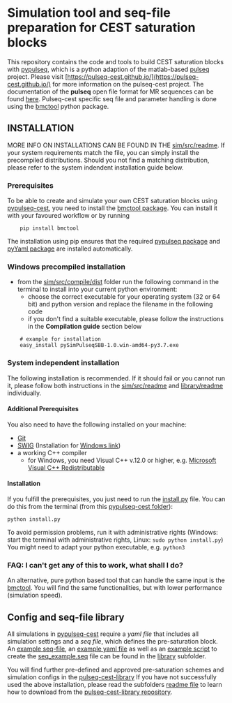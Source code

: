 # Simulation tool and seq-file preparation for CEST saturation blocks

This repository contains the code and tools to build CEST saturation blocks with 
[pypulseq](https://github.com/imr-framework/pypulseq), which is a python adaption of the matlab-based 
[pulseq](https://github.com/pulseq/pulseq) project. 
Please visit [https://pulseq-cest.github.io/](https://pulseq-cest.github.io/) for more information on the pulseq-cest 
project. The documentation of the **pulseq** open file format for MR sequences can be found 
[here](https://pulseq.github.io/specification.pdf). Pulseq-cest specific seq file and parameter handling is done using the 
[bmctool](https://github.com/schuenke/BMCTool)  python package.

## INSTALLATION
MORE INFO ON INSTALLATIONS CAN BE FOUND IN THE [sim/src/readme](sim/src/readme.md).
If your system requirements match the file, you can simply install the precompiled distributions. Should you not find a matching distribution, please refer to the system indendent installation guide below.
### Prerequisites 
To be able to create and simulate your own CEST saturation blocks using [pypulseq-cest](.), you need to install the
[bmctool package](https://pypi.org/project/BMCTool/). You can install it with your favoured workflow or by running
```
    pip install bmctool
```
The installation using pip ensures that the required [pypulseq package](https://pypi.org/project/pypulseq/)
and [pyYaml package](https://pypi.org/project/PyYAML/) are installed automatically.

### Windows precompiled installation
- from the [sim/src/compile/dist](sim/src/compile/dist) folder run the following command in the terminal to install into your current python environment:
    - choose the correct executable for your operating system (32 or 64 bit) and python version and replace the filename in the following code
    - if you don't find a suitable executable, please follow the instructions in the **Compilation guide** section below
```
    # example for installation
    easy_install pySimPulseqSBB-1.0.win-amd64-py3.7.exe
``` 
### System independent installation
The following installation is recommended. If it should fail or you cannot run it, please follow both instructions in the [sim/src/readme](sim/src/readme.md) and [library/readme](library/readme.md) individually.
#### Additional Prerequisites
You also need to have the following installed on your machine:
- [Git](https://git-scm.com/)
- [SWIG](http://www.swig.org/exec.html) (Installation for [Windows link](http://www.swig.org/Doc1.3/Windows.html))
- a working C++ compiler
    - for Windows, you need Visual C++ v.12.0 or higher, e.g. [Microsoft Visual C++ Redistributable](https://visualstudio.microsoft.com/downloads/)

#### Installation
If you fulfill the prerequisites, you just need to run the [install.py](install.py) file.
You can do this from the terminal (from this [pypulseq-cest folder](.)):
```
python install.py
```
To avoid permission problems, run it with administrative rights (Windows: start the terminal with administrative rights, Linux: ```sudo python install.py```)
You might need to adapt your python executable, e.g. ```python3```

### FAQ: I can't get any of this to work, what shall I do?
An alternative, pure python based tool that can handle the same input is the [bmctool](https://github.com/schuenke/BMCTool).
You will find the same functionalities, but with lower performance (simulation speed).

## Config and seq-file library
All simulations in [pypulseq-cest]() require a *yaml file* that includes all simulation settings and a *seq file*, which
defines the pre-saturation block. An [example seq-file](library/seq_example.seq), an [example yaml file]() as well as an 
[example script](library/write_seq_example.py) to create the [seq_example.seq](library/seq_example.seq) file can be 
found in the [library](library) subfolder. 

You will find further pre-defined and approved pre-saturation schemes and simulation configs in the [pulseq-cest-library](library/pulseq-cest-library)
If you have not successfully used the above installation, please read the subfolders [readme file](library/readme.md) to learn how to
download from the [pulseq-cest-library repository](https://github.com/kherz/pulseq-cest-library).

